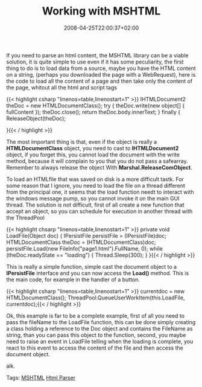 ﻿---
title: "Working with MSHTML"
description: ""
date: 2008-04-25T22:00:37+02:00
draft: false
tags: [NET framework]
categories: [NET framework]
---
If you need to parse an html content, the MSHTML library can be a viable solution, it is quite simple to use even if it has some peculiarity, the first thing to do is to load data from a source, maybe you have the HTML content on a string, (perhaps you downloaded the page with a WebRequest), here is the code to load all the content of a page and then take only the content of the page, whitout all the html and script tags

{{< highlight csharp "linenos=table,linenostart=1" >}}
IHTMLDocument2 theDoc = new HTMLDocumentClass();
try {
    theDoc.write(new object[] { fullContent });
    theDoc.close();
    return theDoc.body.innerText;
}
finally {
    ReleaseObject(theDoc);

}{{< / highlight >}}

<!-- Code inserted with Steve Dunn's Windows Live Writer Code Formatter Plugin.  http://dunnhq.com -->

The most important thing is that, even if the object is really a  **HTMLDocumentClass** object, you need to cast to  **IHTMLDocument2** object, if you forget this, you cannot load the document with the write method, because it will complain to you that you do not pass a safearray. Remember to always release the object With  **Marshal.ReleaseComObject**.

To load an HTMLfile that was saved on disk is a more difficult tastk. For some reason that I ignore, you need to load the file on a thread different from the principal one, it seems that the load function needt to interact with the windows message pump, so you cannot invoke it on the main GUI thread. The solution is not difficult, first of all create a new function that accept an object, so you can schedule for execution in another thread with the ThreadPool

{{< highlight chsarp "linenos=table,linenostart=1" >}}
private void LoadFile(Object doc) {
    IPersistFile persistFile = (IPersistFile)doc;
    HTMLDocumentClass theDoc = (HTMLDocumentClass)doc;
    persistFile.Load(new FileInfo("page1.html").FullName, 0);
    while (theDoc.readyState == "loading") {
       Thread.Sleep(300);
    }
}{{< / highlight >}}

<!-- Code inserted with Steve Dunn's Windows Live Writer Code Formatter Plugin.  http://dunnhq.com -->

This is really a simple function, simple cast the document object to a  **IPersistFile** interface and you can now access the  **Load()** method. This is the main code, for example in the handler of a button.

{{< highlight csharp "linenos=table,linenostart=1" >}}
currentdoc = new HTMLDocumentClass();
ThreadPool.QueueUserWorkItem(this.LoadFile, currentdoc);{{< / highlight >}}

<!-- Code inserted with Steve Dunn's Windows Live Writer Code Formatter Plugin.  http://dunnhq.com -->

Ok, this example is far to be a complete example, first of all you need to pass the fileName to the LoadFile function, this can be done simply creating a class holding a reference to the Doc object and contains the FileName as string, than you can pass this object to the function, second, you maybe need to raise an event in LoadFile telling when the loading is complete, you react to this event to access the content of the file and then access the document object.

alk.

Tags: [MSHTML](http://technorati.com/tag/MSHTML) [Html Parser](http://technorati.com/tag/Html%20Parser)
